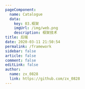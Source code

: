 ```yaml
---
pageComponent: 
  name: Catalogue
  data: 
    key: 03.框架
    imgUrl: /img/web.png
    description: 框架技术
title: 后端
date: 2020-03-11 21:50:54
permalink: /framework
sidebar: false
article: false
comment: false
editLink: false
author: 
  name: zx_0828
  link: https://github.com/zx_0828
---
```

